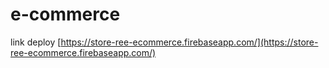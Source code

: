 # e-commerce

link deploy [https://store-ree-ecommerce.firebaseapp.com/](https://store-ree-ecommerce.firebaseapp.com/)